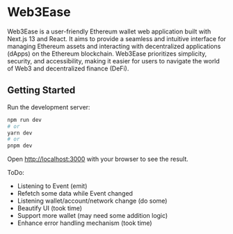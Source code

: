 # Web3Ease

Web3Ease is a user-friendly Ethereum wallet web application built with Next.js 13 and React. It aims to provide a seamless and intuitive interface for managing Ethereum assets and interacting with decentralized applications (dApps) on the Ethereum blockchain. Web3Ease prioritizes simplicity, security, and accessibility, making it easier for users to navigate the world of Web3 and decentralized finance (DeFi).

## Getting Started

Run the development server:

```bash
npm run dev
# or
yarn dev
# or
pnpm dev
```

Open [http://localhost:3000](http://localhost:3000) with your browser to see the result.

ToDo:

- Listening to Event (emit)
- Refetch some data while Event changed
- Listening wallet/account/network change (do some)
- Beautify UI (took time)
- Support more wallet (may need some addition logic)
- Enhance error handling mechanism (took time)
